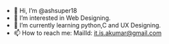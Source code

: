 - 👋 Hi, I’m @ashsuper18
- 👀 I’m interested in Web Designing.
- 🌱 I’m currently learning python,C and UX Designing.
- 📫 How to reach me: MailId: it.is.akumar@gmail.com

<!---
ashsuper18/ashsuper18 is a ✨ special ✨ repository because its `README.md` (this file) appears on your GitHub profile.
You can click the Preview link to take a look at your changes.
--->
